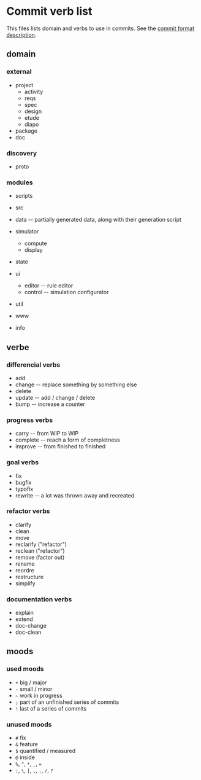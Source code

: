 # Commit verb list

This files lists domain and verbs to use in commits. See the [commit format description](./commit-format.md).

## domain

### external

- project
  - activity
  - reqs
  - spec
  - design
  - etude
  - diapo
- package
- doc

### discovery

- proto

### modules

- scripts
- src

- data -- partially generated data, along with their generation script
- simulator
  - compute
  - display
- state
- ui
  - editor -- rule editor
  - control -- simulation configurator
- util
- www
- info

## verbe

### differencial verbs

- add
- change -- replace something by something else
- delete
- update -- add / change / delete
- bump -- increase a counter

### progress verbs

- carry -- from WIP to WIP
- complete -- reach a form of completness
- improve -- from finished to finished

### goal verbs

- fix
- bugfix
- typofix
- rewrite -- a lot was thrown away and recreated

### refactor verbs

- clarify
- clean
- move
- reclarify ("refactor")
- reclean ("refactor")
- remove (factor out)
- rename
- reordre
- restructure
- simplify

### documentation verbs

- explain
- extend
- doc-change
- doc-clean

## moods

### used moods

- `+` big / major
- `-` small / minor
- `~` work in progress
- `;` part of an unfinished series of commits
- `!` last of a series of commits

### unused moods

- `#` fix
- `&` feature
- `$` quantified / measured
- `@` inside
- `%`, `^`, `*`, `_`, `=`
- `:`, `\`, `|`, `,`, `.`, `/`, `?`
